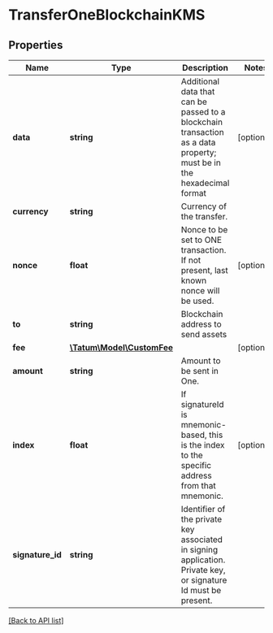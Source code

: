 # TransferOneBlockchainKMS

## Properties

Name | Type | Description | Notes
------------ | ------------- | ------------- | -------------
**data** | **string** | Additional data that can be passed to a blockchain transaction as a data property; must be in the hexadecimal format | [optional]
**currency** | **string** | Currency of the transfer. |
**nonce** | **float** | Nonce to be set to ONE transaction. If not present, last known nonce will be used. | [optional]
**to** | **string** | Blockchain address to send assets |
**fee** | [**\Tatum\Model\CustomFee**](CustomFee.md) |  | [optional]
**amount** | **string** | Amount to be sent in One. |
**index** | **float** | If signatureId is mnemonic-based, this is the index to the specific address from that mnemonic. | [optional]
**signature_id** | **string** | Identifier of the private key associated in signing application. Private key, or signature Id must be present. |

[[Back to API list]](../../README.md#api-endpoints)

